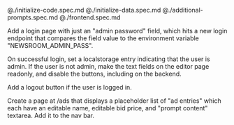 @./initialize-code.spec.md
@./initialize-data.spec.md
@./additional-prompts.spec.md
@./frontend.spec.md

Add a login page with just an "admin password" field, which hits a new login endpoint that compares the field value to the environment variable "NEWSROOM_ADMIN_PASS".

On successful login, set a localstorage entry indicating that the user is admin. If the user is not admin, make the text fields on the editor page readonly, and disable the buttons, including on the backend.

Add a logout button if the user is logged in.

Create a page at /ads that displays a placeholder list of "ad entries" which each have an editable name, editable bid price, and "prompt content" textarea. Add it to the nav bar.